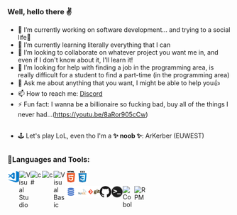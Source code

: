 ### Well, hello there ✌


- 🔭 I’m currently working on software development... and trying to a social life🤣
- 🌱 I’m currently learning literally everything that I can
- 👯 I’m looking to collaborate on whatever project you want me in, and even if I don't know about it, I'll learn it!
- 🤔 I’m looking for help with finding a job in the programming area, is really difficult for a student to find a part-time (in the programming area)
- 💬 Ask me about anything that you want, I might be able to help you👍
- 📫 How to reach me: [Discord](https://discord.com/users/607265809793941514)
- ⚡ Fun fact: I wanna be a billionaire so fucking bad, buy all of the things I never had...(https://youtu.be/8aRor905cCw)
##
- 🕹 Let's play LoL, even tho I'm a **✨ noob ✨**: ArKerber (EUWEST)
##
### 🔨Languages and Tools:
<img align="left" alt="Visual Studio Code" width="26px" src="https://raw.githubusercontent.com/github/explore/80688e429a7d4ef2fca1e82350fe8e3517d3494d/topics/visual-studio-code/visual-studio-code.png" />
<img align="left" alt="Visual Studio" width="26px" src="https://upload.wikimedia.org/wikipedia/commons/thumb/5/59/Visual_Studio_Icon_2019.svg/768px-Visual_Studio_Icon_2019.svg.png" />
<img align="left" alt="c#" width="26px" src="https://seeklogo.com/images/C/c-sharp-c-logo-02F17714BA-seeklogo.com.png" />
<img align="left" alt="c" width="26px" src="https://cdn.iconscout.com/icon/free/png-512/c-programming-569564.png" />
<img align="left" alt="Visual Basic" width="26px" src="https://upload.wikimedia.org/wikipedia/commons/thumb/4/40/VB.NET_Logo.svg/1024px-VB.NET_Logo.svg.png" />
<img align="left" alt="HTML5" width="26px" src="https://raw.githubusercontent.com/github/explore/80688e429a7d4ef2fca1e82350fe8e3517d3494d/topics/html/html.png" />
<img align="left" alt="CSS3" width="26px" src="https://raw.githubusercontent.com/github/explore/80688e429a7d4ef2fca1e82350fe8e3517d3494d/topics/css/css.png" />
<br />
<br />
<img align="left" alt="SQL" width="26px" src="https://raw.githubusercontent.com/github/explore/80688e429a7d4ef2fca1e82350fe8e3517d3494d/topics/sql/sql.png" />
<img align="left" alt="MySQL" width="26px" src="https://raw.githubusercontent.com/github/explore/80688e429a7d4ef2fca1e82350fe8e3517d3494d/topics/mysql/mysql.png" />
<img align="left" alt="Git" width="26px" src="https://raw.githubusercontent.com/github/explore/80688e429a7d4ef2fca1e82350fe8e3517d3494d/topics/git/git.png" />
<img align="left" alt="GitHub" width="26px" src="https://raw.githubusercontent.com/github/explore/78df643247d429f6cc873026c0622819ad797942/topics/github/github.png" />
<img align="left" alt="Terminal" width="26px" src="https://raw.githubusercontent.com/github/explore/80688e429a7d4ef2fca1e82350fe8e3517d3494d/topics/terminal/terminal.png" />
<img align="left" alt="Cobol" width="26px" src="https://www.oriongovernance.com/wp-content/uploads/2019/11/Artboard-32.png" />
<img align="left" alt="RPM" width="26px" src="https://i.imgur.com/QY8hbEN.jpg"/>
